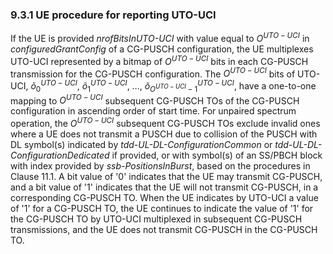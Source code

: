 ### 9.3.1 UE procedure for reporting UTO-UCI

If the UE is provided *nrofBitsInUTO-UCI* with value equal to
$O^{UTO - UCI}$ in *configuredGrantConfig* of a CG-PUSCH configuration,
the UE multiplexes UTO-UCI represented by a bitmap of $O^{UTO - UCI}$
bits in each CG-PUSCH transmission for the CG-PUSCH configuration. The
$O^{UTO - UCI}$ bits of UTO-UCI,
${\widetilde{o}}_{0}^{UTO - UCI},\ {\widetilde{o}}_{1}^{UTO - UCI},\ \ldots,\ {\widetilde{o}}_{O^{UTO - UCI} - 1}^{UTO - UCI}$,
have a one-to-one mapping to $O^{UTO - UCI}$ subsequent CG-PUSCH TOs of
the CG-PUSCH configuration in ascending order of start time. For
unpaired spectrum operation, the $O^{UTO - UCI}$ subsequent CG-PUSCH TOs
exclude invalid ones where a UE does not transmit a PUSCH due to
collision of the PUSCH with DL symbol(s) indicated by
*tdd-UL-DL-ConfigurationCommon* or *tdd-UL-DL-ConfigurationDedicated* if
provided, or with symbol(s) of an SS/PBCH block with index provided by
*ssb-PositionsInBurst*, based on the procedures in Clause 11.1. A bit
value of \'0\' indicates that the UE may transmit CG-PUSCH, and a bit
value of \'1\' indicates that the UE will not transmit CG-PUSCH, in a
corresponding CG-PUSCH TO. When the UE indicates by UTO-UCI a value of
\'1\' for a CG-PUSCH TO, the UE continues to indicate the value of \'1\'
for the CG-PUSCH TO by UTO-UCI multiplexed in subsequent CG-PUSCH
transmissions, and the UE does not transmit CG-PUSCH in the CG-PUSCH TO.